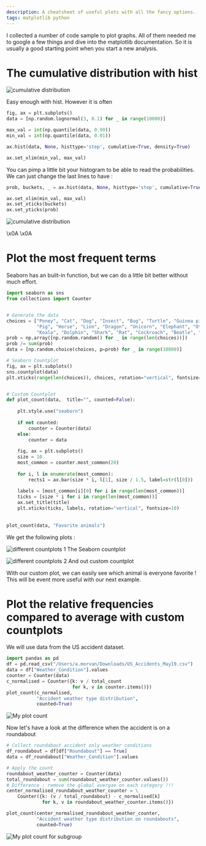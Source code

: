 ```yaml
---
description: A cheatsheet of useful plots with all the fancy options.
tags: matplotlib python 
---
```



I collected a number of code sample to plot graphs. All of them needed me to google a few things and dive into the matplotlib documentation.
So it is usually a good starting point when you start a new analysis.

  
# The cumulative distribution with hist


![cumulative distribution](/assets/images/cum_distribution.jpg)


Easy enough with hist. However it is often 

```python
fig, ax = plt.subplots()
data = [np.random.lognormal(3, 0.1) for _ in range(10000)] 

max_val = int(np.quantile(data, 0.99))
min_val = int(np.quantile(data, 0.01))

ax.hist(data, None, histtype='step', cumulative=True, density=True)

ax.set_xlim(min_val, max_val)
```

You can pimp a little bit your histogram to be able to read the probabilities.
We can just change the last lines to have : 

```python
prob, buckets, _ = ax.hist(data, None, histtype='step', cumulative=True, density=True)

ax.set_xlim(min_val, max_val)
ax.set_xticks(buckets)
ax.set_yticks(prob)
```

![cumulative distribution](/assets/images/cum_distribution_with_ticks.jpg)


\x0A
\x0A

# Plot the most frequent terms 

Seaborn has an built-in function, but we can do a little bit better without much effort.


```python
import seaborn as sns
from collections import Counter


# Generate the data
choices = ["Poney", "Cat", "Dog", "Insect", "Bug", "Turtle", "Guinea pig", 
           "Pig", "Horse", "Lion", "Dragon", "Unicorn", "Elephant", "Others", "Kangoroo", 
           "Koala", "Dolphin", "Shark", "Rat", "Cockroach", "Beatle", "Gull", "Crow", "Eagle"]
prob = np.array([np.random.random() for _ in range(len(choices))])
prob /= sum(prob)
data = [np.random.choice(choices, p=prob) for _ in range(10000)] 

# Seaborn Countplot
fig, ax = plt.subplots()
sns.countplot(data)
plt.xticks(range(len(choices)), choices, rotation="vertical", fontsize=10)


# Custom Countplot
def plot_count(data,  title="", counted=False):
    
    plt.style.use("seaborn")
    
    if not counted:
        counter = Counter(data)
    else:
        counter = data
    
    fig, ax = plt.subplots()
    size = 10
    most_common = counter.most_common(20)
    
    for i, l in enumerate(most_common):
        rects1 = ax.bar(size * i, l[1], size / 1.5, label=str(l[0]))
    
    labels = [most_common[i][0] for i in range(len(most_common))]
    ticks = [size * i for i in range(len(most_common))]
    ax.set_title(title)
    plt.xticks(ticks, labels, rotation="vertical", fontsize=10)
    
    
plot_count(data, "Favorite animals")
```

We get the following plots :
  

![different countplots 1](/assets/images/seaborn_count.jpg)
The Seaborn countplot

![different countplots 2](/assets/images/custom_count.jpg)
And out custom countplot


With our custom plot, we can easily see which animal is everyone favorite !
This will be event more useful with our next example.
   


# Plot the relative frequencies compared to average with custom countplots

We will use data from the US accident dataset.

```python
import pandas as pd
df = pd.read_csv("/Users/a.morvan/Downloads/US_Accidents_May19.csv")
data = df["Weather_Condition"].values
counter = Counter(data)
c_normalised = Counter({k: v / total_count 
                        for k, v in counter.items()})
plot_count(c_normalised, 
           "Accident weather type distribution", 
           counted=True)
```

![My plot count](/assets/images/distribution_weather.jpg)


Now let's have a look at the difference when the accident is on a roundabout

```python
# Collect roundabout accident only weather conditions
df_roundabout = df[df["Roundabout"] == True]
data = df_roundabout["Weather_Condition"].values

# Apply the count 
roundabout_weather_counter = Counter(data)
total_roundabout = sum(roundabout_weather_counter.values())
# Difference : remove the global avergae on each category !!!
center_normalised_roundabout_weather_counter = \
    Counter({k: (v / total_roundabout) - c_normalised[k] 
             for k, v in roundabout_weather_counter.items()})

plot_count(center_normalised_roundabout_weather_counter, 
           "Accident weather type distribution on roundabouts", 
           counted=True)
```

![My plot count for subgroup](/assets/images/distribution_difference_weather.jpg)





